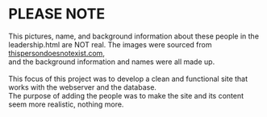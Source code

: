 # PLEASE NOTE
This pictures, name, and background information about these people in the leadership.html are NOT real.
The images were sourced from <a href="https://thispersondoesnotexist.com">thispersondoesnotexist.com</a>,<br>
and the background information and names were all made up. <br>
<br>
This focus of this project was to develop a clean and functional site that works with the webserver and the database.<br>
The purpose of adding the people was to make the site and its content seem more realistic, nothing more.
